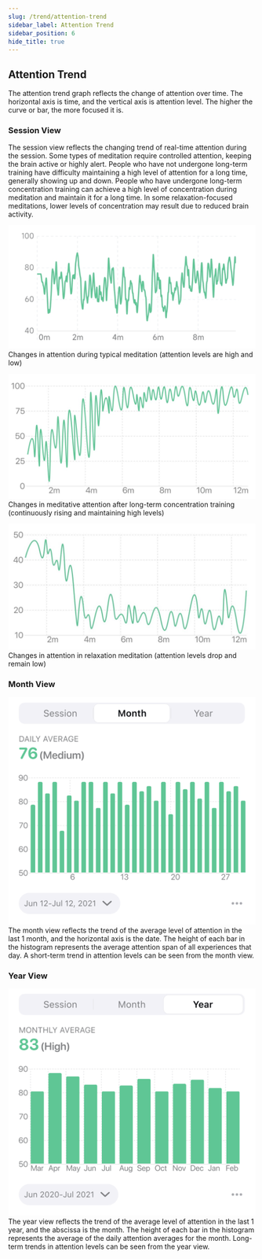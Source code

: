 ```yaml
---
slug: /trend/attention-trend
sidebar_label: Attention Trend
sidebar_position: 6
hide_title: true
---
```


## Attention Trend

The attention trend graph reflects the change of attention over time. The horizontal axis is time, and the vertical axis is attention level. The higher the curve or bar, the more focused it is.

### Session View

The session view reflects the changing trend of real-time attention during the session. Some types of meditation require controlled attention, keeping the brain active or highly alert. People who have not undergone long-term training have difficulty maintaining a high level of attention for a long time, generally showing up and down. People who have undergone long-term concentration training can achieve a high level of concentration during meditation and maintain it for a long time. In some relaxation-focused meditations, lower levels of concentration may result due to reduced brain activity.

![Changes in attention during typical meditation (attention levels are high and low)](ImagesL/23.PNG)
Changes in attention during typical meditation (attention levels are high and low)

![Changes in meditative attention after long-term concentration training (continuously rising and maintaining high levels)](ImagesL/24.PNG)
Changes in meditative attention after long-term concentration training (continuously rising and maintaining high levels)

![Changes in attention in relaxation meditation (attention levels drop and remain low)](ImagesL/25.PNG)
Changes in attention in relaxation meditation (attention levels drop and remain low)

### Month View
![graph)](ImagesL/Attention-m.png)
The month view reflects the trend of the average level of attention in the last 1 month, and the horizontal axis is the date. The height of each bar in the histogram represents the average attention span of all experiences that day. A short-term trend in attention levels can be seen from the month view.

### Year View
![graph)](ImagesL/Attention-y.png)
The year view reflects the trend of the average level of attention in the last 1 year, and the abscissa is the month. The height of each bar in the histogram represents the average of the daily attention averages for the month. Long-term trends in attention levels can be seen from the year view.